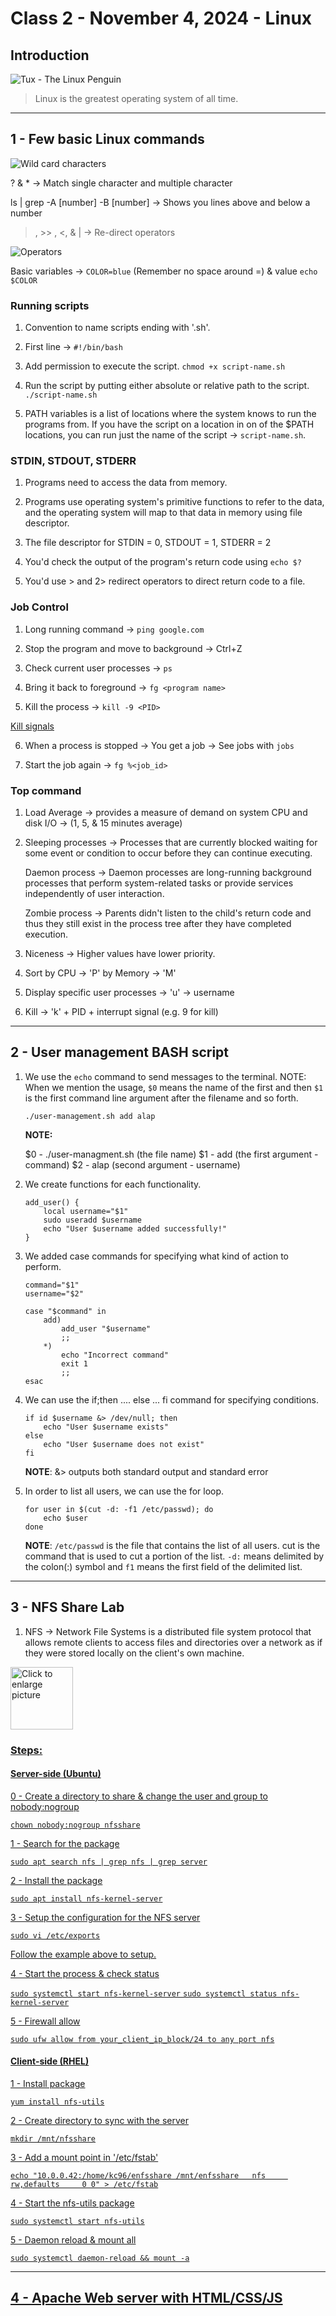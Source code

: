 # Class 2 - November 4, 2024 - Linux

## Introduction
![Tux - The Linux Penguin](https://upload.wikimedia.org/wikipedia/commons/a/af/Tux.png)

> Linux is the greatest operating system of all time.

---

## 1 - Few basic Linux commands

![Wild card characters](https://res.cloudinary.com/practicaldev/image/fetch/s--mat5AjJs--/c_limit%2Cf_auto%2Cfl_progressive%2Cq_auto%2Cw_880/https://dev-to-uploads.s3.amazonaws.com/i/vnxp1uywkv4ct9g5vdqy.png)

? & * -> Match single character and multiple character

ls <file> | grep -A \[number] -B \[number] -> Shows you lines above and below a number

>, >> , <, & | -> Re-direct operators

![Operators](https://media.cheatography.com/storage/thumb/davechild_linux-command-line.750.jpg?last=1582977076)

Basic variables -> `COLOR=blue` (Remember no space around =) & value `echo $COLOR`

### Running scripts

1. Convention to name scripts ending with '.sh'.

2. First line -> `#!/bin/bash`

3. Add permission to execute the script. `chmod +x script-name.sh`

4. Run the script by putting either absolute or relative path to the script. `./script-name.sh`

5. PATH variables is a list of locations where the system knows to run the programs from. If you have the script on a location in on of the $PATH locations, you can run just the name of the script -> `script-name.sh`.

### STDIN, STDOUT, STDERR

1. Programs need to access the data from memory.

2. Programs use operating system's primitive functions to refer to the data, and the operating system will map to that data in memory using file descriptor. 

3. The file descriptor for STDIN = 0, STDOUT = 1, STDERR = 2 

4. You'd check the output of the program's return code using `echo $?`

5. You'd use > and 2> redirect operators to direct return code to a file. 

### Job Control

1. Long running command -> `ping google.com`

2. Stop the program and move to background -> Ctrl+Z

3. Check current user processes -> `ps`

4. Bring it back to foreground -> `fg <program name>`

5. Kill the process -> `kill -9 <PID>`

[Kill signals](https://www.cyberciti.biz/faq/unix-kill-command-examples/)

6. When a process is stopped -> You get a job -> See jobs with `jobs`

7. Start the job again -> `fg %<job_id>`

### Top command

1. Load Average -> provides a measure of demand on system CPU and disk I/O -> (1, 5, & 15 minutes average)

2. Sleeping processes -> Processes that are currently blocked waiting for some event or condition to occur before they can continue executing.

	Daemon process -> Daemon processes are long-running background processes that perform system-related tasks or provide services independently of user interaction.
	
	Zombie process -> Parents didn't listen to the child's return code and thus they still exist in the process tree after they have completed execution.
	
3. Niceness -> Higher values have lower priority.

4. Sort by CPU -> 'P' by Memory -> 'M'

5. Display specific user processes -> 'u' -> username

6. Kill -> 'k' + PID + interrupt signal (e.g. 9 for kill)


---

## 2 - User management BASH script

1. We use the `echo` command to send messages to the terminal.
NOTE: When we mention the usage, `$0` means the name of the first and then `$1` is the first command line argument after the filename and so forth.
	```
	./user-management.sh add alap
	```
	
	**NOTE:**
	
	$0 - ./user-managment.sh  (the file name)
	$1 - add (the first argument - command)
	$2 - alap (second argument - username)
	
2. We create functions for each functionality.
	```
	add_user() {
		local username="$1"
		sudo useradd $username
		echo "User $username added successfully!"
	}
	```
	
3. We added case commands for specifying what kind of action to perform.
	```
	command="$1"
	username="$2"
	
	case "$command" in
		add)
			add_user "$username"
			;;
		*)
			echo "Incorrect command"
			exit 1
			;;
	esac
	```
	
4. We can use the if;then .... else ... fi command for specifying conditions.
	```
	if id $username &> /dev/null; then
		echo "User $username exists"
	else
		echo "User $username does not exist"
	fi
	```
	**NOTE**: &> outputs both standard output and standard error
	
5. In order to list all users, we can use the for loop.
	```
	for user in $(cut -d: -f1 /etc/passwd); do
		echo $user
	done
	```
	**NOTE**: `/etc/passwd` is the file that contains the list of all users. cut is the command that is used to cut a portion of the list. `-d:` means delimited by the colon(:) symbol and `f1` means the first field of the delimited list.
	
---

## 3 - NFS Share Lab

1. NFS -> Network File Systems is a distributed file system protocol that allows remote clients to access files and directories over a network as if they were stored locally on the client's own machine.

<a href="https://drive.google.com/uc?export=view&id=15MzfAbMhHjyzJJQejCEOCcXnnhC3H_fX"><img src="https://drive.google.com/uc?export=view&id=15MzfAbMhHjyzJJQejCEOCcXnnhC3H_fX" style="width: 100px; max-width: 100%; height: auto" title="Click to enlarge picture" />

### Steps:

#### Server-side (Ubuntu)
0 - Create a directory to share & change the user and group to nobody:nogroup

`chown nobody:nogroup nfsshare`

1 - Search for the package

`sudo apt search nfs | grep nfs | grep server`

2 - Install the package

`sudo apt install nfs-kernel-server`

3 - Setup the configuration for the NFS server

`sudo vi /etc/exports`

Follow the example above to setup.

4 - Start the process & check status

`sudo systemctl start nfs-kernel-server`
`sudo systemctl status nfs-kernel-server`

5 - Firewall allow

`sudo ufw allow from your_client_ip_block/24 to any port nfs` 

#### Client-side (RHEL)

1 - Install package

`yum install nfs-utils`

2 - Create directory to sync with the server

`mkdir /mnt/nfsshare`

3 - Add a mount point in '/etc/fstab'

`echo "10.0.0.42:/home/kc96/enfsshare /mnt/enfsshare   nfs     rw,defaults     0 0" > /etc/fstab`

4 - Start the nfs-utils package

`sudo systemctl start nfs-utils`

5 - Daemon reload & mount all

`sudo systemctl daemon-reload && mount -a`

---

## 4 - Apache Web server with HTML/CSS/JS

